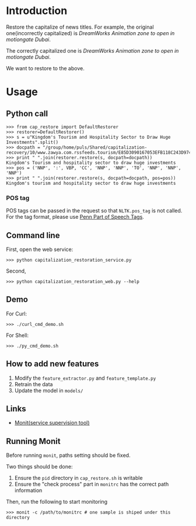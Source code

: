 # Introduction

Restore the capitalize of news titles. For example, the original one(incorrectly capitalized) is *DreamWorks Animation zone to open in motiongate Dubai*.

The correctly capitalized one is *DreamWorks Animation zone to open in motiongate Dubai*.

We want to restore to the above.

# Usage

## Python call

	>>> from cap_restore import DefaultRestorer
	>>> restorer=DefaultRestorer()
	>>> s = u"Kingdom's Tourism and Hospitality Sector to Draw Huge Investments".split()
	>>> docpath = "/group/home/puls/Shared/capitalization-recovery/10/www.zawya.com.rssfeeds.tourism/E85D3090167053EFB118C243D9747FAC"
	>>> print " ".join(restorer.restore(s, docpath=docpath))
	Kingdom's Tourism and hospitality sector to draw huge investments
	>>> pos = ('NNP', ':', VBP, 'CC', 'NNP', 'NNP', 'TO', 'NNP', 'NNP', 'NNP')
	>>> print " ".join(restorer.restore(s, docpath=docpath, pos=pos))
	Kingdom's tourism and hospitality sector to draw huge investments

### POS tag

POS tags can be passed in the request so that `NLTK.pos_tag` is not called. For the tag format, please use [Penn Part of Speech Tags]( http://cs.nyu.edu/grishman/jet/guide/PennPOS.html).

## Command line

First, open the web service:

    >>> python capitalization_restoration_service.py

Second, 

    >>> python capitalization_restoration_web.py --help


## Demo

For Curl:

    >>> ./curl_cmd_demo.sh

For Shell:

    >>> ./py_cmd_demo.sh


## How to add new features

1. Modify the `feature_extractor.py` and `feature_template.py`
2. Retrain the data
3. Update the model in `models/`

## Links

- [Monit(service supervision tool)](https://mmonit.com/monit/)


## Running Monit

Before running `monit`, paths setting should be fixed.

Two things should be done:

1. Ensure the `pid` directory in `cap_restore.sh` is writable
2. Ensure the "check process" part in `monitrc` has the correct path information


Then, run the following to start monitoring

    >>> monit -c /path/to/monitrc # one sample is shiped under this directory

